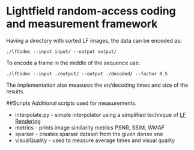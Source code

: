 # Lightfield random-access coding and measurement framework

Having a directory with sorted LF images, the data can be encoded as:
```
./lfCodec --input input/ --output output/
```

To encode a frame in the middle of the sequence use:
```
./lfCodec --input ./output/ --output ./decoded/ --factor 0.5
```

The implementation also measures the en/decoding times and size of the results.

##Scripts
Additional scripts used for measurements.
- interpolate.py - simple interpolator using a simplified technique of [LF Rendering](http://fit.vut.cz/research/publication/12429/)
- metrics - prints image similarity metrics PSNR, SSIM, WMAF
- sparser - creates sparser dataset from the given dense one
- visualQuality - used to measure average times and visual quality 

